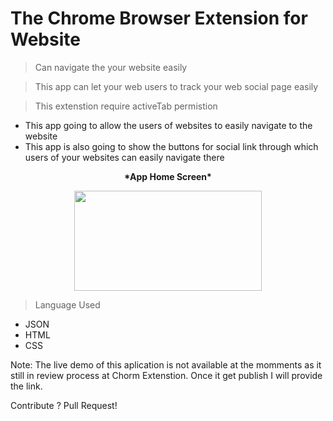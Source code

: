 # The Chrome Browser Extension for Website 

> Can navigate the your website easily

> This app can let your web users to track your web social page easily 

> This extenstion require activeTab permistion 


- This app going to allow the users of websites to easily navigate to the website
- This app is also going to show the buttons for social link through which users of your websites can easily navigate there


<p align="center"> <b> *App Home Screen*</p> </b>

<p align="center">
  <img width="300" height="160" src="https://www.meghshyam.com/photos/CHROMEEXTENSTION.png">
</p> 

> Language Used 

- JSON
- HTML 
- CSS  

Note: The live demo of this aplication is not available at the momments as it still in review process at Chorm Extenstion. Once it get publish I will provide the link.  

Contribute ? Pull Request! 


